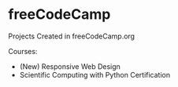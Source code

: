 # freeCodeCamp
Projects Created in freeCodeCamp.org 

Courses:
- (New) Responsive Web Design
- Scientific Computing with Python Certification


